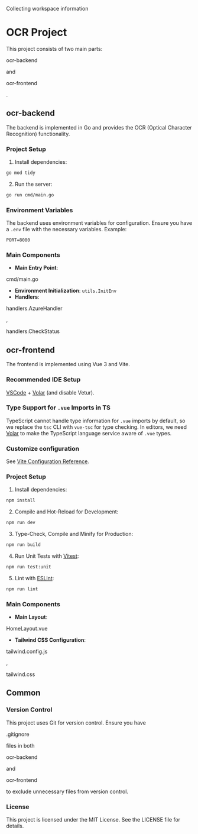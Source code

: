 Collecting workspace information

# OCR Project

This project consists of two main parts: 

ocr-backend

 and 

ocr-frontend

.

## ocr-backend

The backend is implemented in Go and provides the OCR (Optical Character Recognition) functionality.

### Project Setup

1. Install dependencies:

```sh
go mod tidy
```

2. Run the server:

```sh
go run cmd/main.go
```

### Environment Variables

The backend uses environment variables for configuration. Ensure you have a `.env` file with the necessary variables. Example:

```env
PORT=8080
```

### Main Components

- **Main Entry Point**: 

cmd/main.go


- **Environment Initialization**: `utils.InitEnv`
- **Handlers**: 

handlers.AzureHandler

, 

handlers.CheckStatus



## ocr-frontend

The frontend is implemented using Vue 3 and Vite.

### Recommended IDE Setup

[VSCode](https://code.visualstudio.com/) + [Volar](https://marketplace.visualstudio.com/items?itemName=Vue.volar) (and disable Vetur).

### Type Support for `.vue` Imports in TS

TypeScript cannot handle type information for `.vue` imports by default, so we replace the `tsc` CLI with `vue-tsc` for type checking. In editors, we need [Volar](https://marketplace.visualstudio.com/items?itemName=Vue.volar) to make the TypeScript language service aware of `.vue` types.

### Customize configuration

See [Vite Configuration Reference](https://vitejs.dev/config/).

### Project Setup

1. Install dependencies:

```sh
npm install
```

2. Compile and Hot-Reload for Development:

```sh
npm run dev
```

3. Type-Check, Compile and Minify for Production:

```sh
npm run build
```

4. Run Unit Tests with [Vitest](https://vitest.dev/):

```sh
npm run test:unit
```

5. Lint with [ESLint](https://eslint.org/):

```sh
npm run lint
```

### Main Components

- **Main Layout**: 

HomeLayout.vue


- **Tailwind CSS Configuration**: 

tailwind.config.js

, 

tailwind.css



## Common

### Version Control

This project uses Git for version control. Ensure you have 

.gitignore

 files in both 

ocr-backend

 and 

ocr-frontend

 to exclude unnecessary files from version control.

### License

This project is licensed under the MIT License. See the LICENSE file for details.